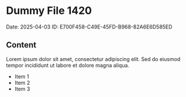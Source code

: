 # Dummy File 1420

Date: 2025-04-03
ID: E700F458-C49E-45FD-B968-82A6E6D585ED

## Content

Lorem ipsum dolor sit amet, consectetur adipiscing elit.
Sed do eiusmod tempor incididunt ut labore et dolore magna aliqua.

* Item 1
* Item 2
* Item 3
